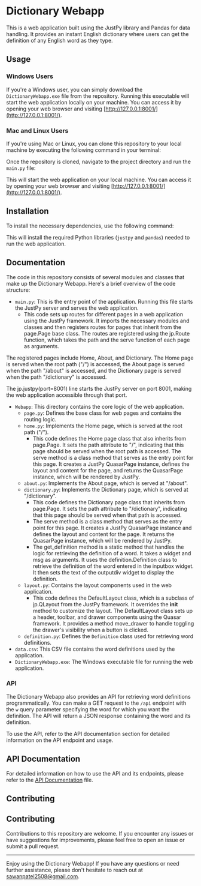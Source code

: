 # Dictionary Webapp

This is a web application built using the JustPy library and Pandas for data handling. It provides an instant English dictionary where users can get the definition of any English word as they type.

## Usage

### Windows Users

If you're a Windows user, you can simply download the `DictionaryWebapp.exe` file from the repository. Running this executable will start the web application locally on your machine. You can access it by opening your web browser and visiting [http://127.0.0.1:8001/](http://127.0.0.1:8001/).

### Mac and Linux Users

If you're using Mac or Linux, you can clone this repository to your local machine by executing the following command in your terminal:


Once the repository is cloned, navigate to the project directory and run the `main.py` file:


This will start the web application on your local machine. You can access it by opening your web browser and visiting [http://127.0.0.1:8001/](http://127.0.0.1:8001/).

## Installation

To install the necessary dependencies, use the following command:


This will install the required Python libraries (`justpy` and `pandas`) needed to run the web application.

## Documentation

The code in this repository consists of several modules and classes that make up the Dictionary Webapp. Here's a brief overview of the code structure:

- `main.py`: This is the entry point of the application. Running this file starts the JustPy server and serves the web application.
    * This code sets up routes for different pages in a web application using the JustPy framework. It imports the necessary modules and classes and then registers routes for pages that inherit from the page.Page base class. The routes are registered using the jp.Route function, which takes the path and the serve function of each page as arguments.

The registered pages include Home, About, and Dictionary. The Home page is served when the root path ("/") is accessed, the About page is served when the path "/about" is accessed, and the Dictionary page is served when the path "/dictionary" is accessed.

The jp.justpy(port=8001) line starts the JustPy server on port 8001, making the web application accessible through that port.

- `Webapp`: This directory contains the core logic of the web application.
  - `page.py`: Defines the base class for web pages and contains the routing logic.
  - `home.py`: Implements the Home page, which is served at the root path ("/").
    * This code defines the Home page class that also inherits from page.Page. It sets the path attribute to "/", indicating that this page should be served when the root path is accessed. The serve method is a class method that serves as the entry point for this page. It creates a JustPy QuasarPage instance, defines the layout and content for the page, and returns the QuasarPage instance, which will be rendered by JustPy.
  - `about.py`: Implements the About page, which is served at "/about".
  - `dictionary.py`: Implements the Dictionary page, which is served at "/dictionary".
    * This code defines the Dictionary page class that inherits from page.Page. It sets the path attribute to "/dictionary", indicating that this page should be served when that path is accessed.
    * The serve method is a class method that serves as the entry point for this page. It creates a JustPy QuasarPage instance and defines the layout and content for the page. It returns the QuasarPage instance, which will be rendered by JustPy. 
    * The get_definition method is a static method that handles the logic for retrieving the definition of a word. It takes a widget and msg as arguments. It uses the definition.Definition class to retrieve the definition of the word entered in the inputbox widget. It then sets the text of the outputdiv widget to display the definition.
  - `layout.py`: Contains the layout components used in the web application.
    * This code defines the DefaultLayout class, which is a subclass of jp.QLayout from the JustPy framework. It overrides the __init__ method to customize the layout. The DefaultLayout class sets up a header, toolbar, and drawer components using the Quasar framework. It provides a method move_drawer to handle toggling the drawer's visibility when a button is clicked.
  - `definition.py`: Defines the `Definition` class used for retrieving word definitions.
- `data.csv`: This CSV file contains the word definitions used by the application.
- `DictionaryWebapp.exe`: The Windows executable file for running the web application.

### API

The Dictionary Webapp also provides an API for retrieving word definitions programmatically. You can make a GET request to the `/api` endpoint with the `w` query parameter specifying the word for which you want the definition. The API will return a JSON response containing the word and its definition.

To use the API, refer to the API documentation section for detailed information on the API endpoint and usage.

## API Documentation

For detailed information on how to use the API and its endpoints, please refer to the [API Documentation](API_DOCUMENTATION.md) file.

## Contributing

## Contributing

Contributions to this repository are welcome. If you encounter any issues or have suggestions for improvements, please feel free to open an issue or submit a pull request.

---

Enjoy using the Dictionary Webapp! If you have any questions or need further assistance, please don't hesitate to reach out at sawanpatel2508@gmail.com.

